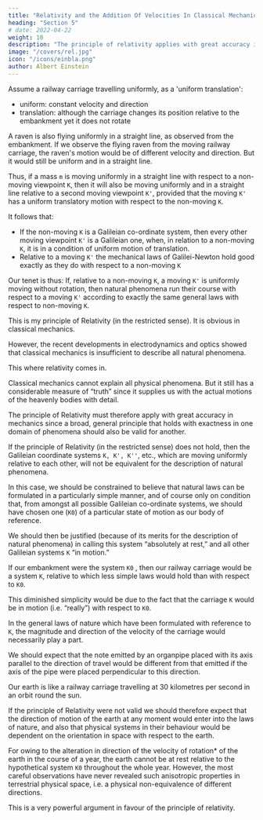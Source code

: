 ```yaml
---
title: "Relativity and the Addition Of Velocities In Classical Mechanics"
heading: "Section 5"
# date: 2022-04-22
weight: 10
description: "The principle of relativity applies with great accuracy in mechanics"
image: "/covers/rel.jpg"
icon: "/icons/einbla.png"
author: Albert Einstein
---
```




Assume a railway carriage travelling uniformly, as a 'uniform translation':

- uniform:  constant velocity and direction
- translation:  although the carriage changes its position relative to the embankment yet it does not rotate

A raven is also flying uniformly in a straight line, as observed from the embankment. If we observe the flying raven from the moving railway carriage, the raven's motion would be of different velocity and direction. But it would still be uniform and in a straight line. 

Thus, if a mass `m` is moving uniformly in a straight line with respect to a non-moving viewpoint `K`, then it will also be moving uniformly and in a straight line relative to a second moving viewpoint `K'`, provided that the moving `K'` has a uniform translatory motion with respect to the non-moving `K`. 

It follows that: 
- If the non-moving `K` is a Galileian co-ordinate system, then every other moving viewpoint `K'` is a Galileian one, when, in relation to a non-moving `K`, it is in a condition of uniform motion of translation. 
- Relative to a moving `K'` the mechanical laws of Galilei-Newton hold good exactly as they do with respect to a non-moving `K`

Our tenet is thus: If, relative to a non-moving `K`, a moving `K'` is uniformly moving without rotation, then natural phenomena run their course with respect to a moving `K'` according to exactly the same general laws with respect to non-moving `K`. 

This is my principle of Relativity (in the restricted sense). It is obvious in classical mechanics. 
<!-- As long as one was convinced that all natural phenomena were capable of representation with the help of classical mechanics, there was no need to doubt the validity of this principle of relativity. -->

However, the recent developments in electrodynamics and optics showed that classical mechanics is insufficient to describe all natural phenomena. 

This where relativity comes in. 

<!-- At this juncture the question of the validity of the principle of relativity became ripe for discussion, and it did not appear impossible that the answer to this question might be in the negative.

Nevertheless, there are two general facts which at the outset speak very much in favour of the validity of the principle of relativity.  -->

Classical mechanics cannot explain all physical phenomena. But it still has a considerable measure of “truth” since it supplies us with the actual motions of the heavenly bodies with detail. 

The principle of Relativity must therefore apply with great accuracy in mechanics since a broad, general principle that holds with exactness in one domain of phenomena should also be valid for another.

<!-- We now proceed to the second argument, to which, moreover, we shall return later.  -->

If the principle of Relativity (in the restricted sense) does not hold, then the Galileian coordinate systems `K, K', K''`, etc., which are moving uniformly relative to each other, will not be equivalent for the description of natural phenomena. 

In this case, we should be constrained to believe that natural laws can be formulated in a particularly simple manner, and of course only on condition that, from amongst all possible Galileian co-ordinate systems, we should have chosen one (`K0`) of a particular state of motion as our body of reference.  

We should then be justified (because of its merits for the description of natural phenomena) in calling this system “absolutely at rest,” and all other Galileian systems `K` “in motion.” 

If our embankment were the system `K0` , then our railway carriage would be a system `K`, relative to which less simple laws would hold than with respect to `K0`. 

This diminished simplicity would be due to the fact that the carriage `K` would be in motion (i.e. “really”) with respect to `K0`. 

In the general laws of nature which have been formulated with reference to `K`, the magnitude and direction of the velocity of the carriage would necessarily play a part.

We should expect that the note emitted by an organpipe placed with its axis parallel to the direction of travel would be different from that emitted if the axis of the pipe were placed perpendicular to this direction. 

Our earth is like a railway carriage travelling at 30 kilometres per second in an orbit round the sun.

If the principle of Relativity were not valid we should therefore expect that the direction of motion of the earth at any moment would enter into the laws of nature, and also that physical systems in their behaviour would be dependent on the orientation in space with respect to the earth. 

For owing to the alteration in direction of the velocity of rotation* of the earth in the course of a year, the earth cannot be at rest relative to the hypothetical system `K0` throughout the whole year. However, the most careful observations have never revealed such anisotropic properties in terrestrial physical space, i.e. a physical non-equivalence of different directions. 

This is a very powerful argument in favour of the principle of relativity.
